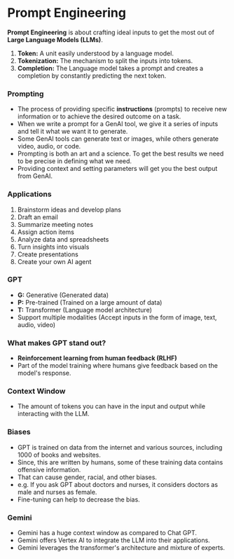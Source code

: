 # Prompt Engineering

**Prompt Engineering** is about crafting ideal inputs to get the most out of **Large Language Models (LLMs)**.

1. **Token:** A unit easily understood by a language model.
2. **Tokenization:** The mechanism to split the inputs into tokens.
3. **Completion:** The Language model takes a prompt and creates a completion by constantly predicting the next token.

### Prompting
- The process of providing specific **instructions** (prompts) to receive new information or to achieve the desired outcome on a task.
- When we write a prompt for a GenAI tool, we give it a series of inputs and tell it what we want it to generate.
- Some GenAI tools can generate text or images, while others generate video, audio, or code.
- Prompting is both an art and a science. To get the best results we need to be precise in defining what we need.
- Providing context and setting parameters will get you the best output from GenAI.

### Applications
1. Brainstorm ideas and develop plans
2. Draft an email
3. Summarize meeting notes
4. Assign action items
5. Analyze data and spreadsheets
6. Turn insights into visuals
7. Create presentations
8. Create your own AI agent

### GPT
- **G:** Generative (Generated data)
- **P:** Pre-trained (Trained on a large amount of data)
- **T:** Transformer (Language model architecture)
- Support multiple modalities (Accept inputs in the form of image, text, audio, video)

### What makes GPT stand out?
- **Reinforcement learning from human feedback (RLHF)**
- Part of the model training where humans give feedback based on the model's response.

### Context Window
- The amount of tokens you can have in the input and output while interacting with the LLM.

### Biases
- GPT is trained on data from the internet and various sources, including 1000 of books and websites.
- Since, this are written by humans, some of these training data contains offensive information.
- That can cause gender, racial, and other biases.
- e.g. If you ask GPT about doctors and nurses, it considers doctors as male and nurses as female.
- Fine-tuning can help to decrease the bias.

### Gemini
- Gemini has a huge context window as compared to Chat GPT.
- Gemini offers Vertex AI to integrate the LLM into their applications.
- Gemini leverages the transformer's architecture and mixture of experts.
